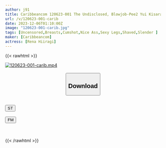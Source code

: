 ```yaml
---
author: j91
title: Caribbeancom 120623-001 The Undisclosed, Blowjob-Pee2 Yui Kisaragi, Minami Nakata, Rena Hiiragi
url: /v/120623-001-carib
date: 2023-12-06T01:10:00Z
image: "120623-001-carib.jpg"
tags: [Uncensored,Breasts,Cumshot,Nice Ass,Sexy Legs,Shaved,Slender ]
maker: [Caribbeancom]
actress: [Rena Hiiragi]
---
```



{{< rawhtml >}}

<div class="video" data-videoid="4P9kV29lM2FKjAW">
    <a href="javascript:;">
        <img src="/v/120623-001-carib/120623-001-carib.jpg" width="WIDTH" height="HEIGHT" alt="120623-001-carib.mp4" loading="lazy">
    </a>
</div>

<script type="text/javascript" src="https://j91.asia/asset/on-demand-st.js"></script>

<br>
  <link rel="stylesheet" href="https://j91.asia/asset/bs5.css">
  
  <center>
  <button class="btn btn-primary" type="button" data-bs-toggle="collapse" data-bs-target=".multi-collapse" aria-expanded="false" aria-controls="multiCollapseExample1 multiCollapseExample2"><h2>Download</h2></button></center>
</p>
<div class="row">
  <div class="col">
    <div class="collapse multi-collapse" id="multiCollapseExample1">
      <div class="card card-body">
	      	      <br>
<div class="buttons">  
<a href="https://streamtape.to/v/4P9kV29lM2FKjAW" target="_blank"><button class="btn-hover color-3"><i class="fa fa-download"></i> ST</button></a></div>
    </div>
  </div>
</div>
  <div class="col">
    <div class="collapse multi-collapse" id="multiCollapseExample2">
      <div class="card card-body">
	      <br>
<div class="buttons">
    <a href="https://filemoon.sx/d/86li061rk1lg" target="_blank"><button class="btn-hover color-8"><i class="fa fa-download"></i> FM</button></a></div>
<br><br>
      </div>
    </div>
  </div>
</div>

{{< /rawhtml >}}